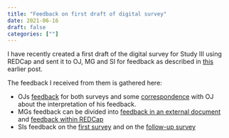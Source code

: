 ```yaml
---
title: "Feedback on first draft of digital survey"
date: 2021-06-16
draft: false
categories: [""]
---
```



I have recently created a first draft of the digital survey for Study III using REDCap and sent it to OJ, MG and SI for feedback as described in [this](https://frogren.se/2021/06/08/first-draft-of-digital-survey-in-redcap/) earlier post.

The feedback I received from them is gathered here:

* OJs [feedback](https://lu.app.box.com/file/833838701695) for both surveys and some [correspondence](https://lu.app.box.com/file/833839005527) with OJ about the interpretation of his feedback.
* MGs feedback can be divided into [feedback in an external document](https://lu.app.box.com/file/833827890989) and [feedback within REDCap](https://lu.app.box.com/file/833838005889)
* SIs feedback on the [first survey](https://lu.app.box.com/file/833835914962) and on the [follow-up survey](https://lu.app.box.com/file/833838289859)

